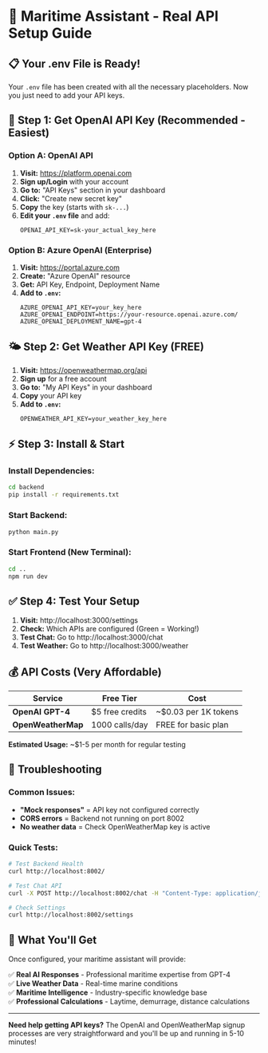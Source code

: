 # 🚀 Maritime Assistant - Real API Setup Guide

## 📋 Your .env File is Ready!

Your `.env` file has been created with all the necessary placeholders. Now you just need to add your API keys.

## 🔑 Step 1: Get OpenAI API Key (Recommended - Easiest)

### Option A: OpenAI API
1. **Visit:** https://platform.openai.com
2. **Sign up/Login** with your account
3. **Go to:** "API Keys" section in your dashboard
4. **Click:** "Create new secret key" 
5. **Copy** the key (starts with `sk-...`)
6. **Edit your `.env` file** and add:
   ```env
   OPENAI_API_KEY=sk-your_actual_key_here
   ```

### Option B: Azure OpenAI (Enterprise)
1. **Visit:** https://portal.azure.com
2. **Create:** "Azure OpenAI" resource
3. **Get:** API Key, Endpoint, Deployment Name
4. **Add to `.env`:**
   ```env
   AZURE_OPENAI_API_KEY=your_key_here
   AZURE_OPENAI_ENDPOINT=https://your-resource.openai.azure.com/
   AZURE_OPENAI_DEPLOYMENT_NAME=gpt-4
   ```

## 🌤️ Step 2: Get Weather API Key (FREE)

1. **Visit:** https://openweathermap.org/api
2. **Sign up** for a free account  
3. **Go to:** "My API Keys" in your dashboard
4. **Copy** your API key
5. **Add to `.env`:**
   ```env
   OPENWEATHER_API_KEY=your_weather_key_here
   ```

## ⚡ Step 3: Install & Start

### Install Dependencies:
```bash
cd backend
pip install -r requirements.txt
```

### Start Backend:
```bash
python main.py
```

### Start Frontend (New Terminal):
```bash
cd ..
npm run dev
```

## ✅ Step 4: Test Your Setup

1. **Visit:** http://localhost:3000/settings
2. **Check:** Which APIs are configured (Green = Working!)
3. **Test Chat:** Go to http://localhost:3000/chat
4. **Test Weather:** Go to http://localhost:3000/weather

## 💰 API Costs (Very Affordable)

| Service | Free Tier | Cost |
|---------|-----------|------|
| **OpenAI GPT-4** | $5 free credits | ~$0.03 per 1K tokens |
| **OpenWeatherMap** | 1000 calls/day | FREE for basic plan |

**Estimated Usage:** ~$1-5 per month for regular testing

## 🐛 Troubleshooting

### Common Issues:
- **"Mock responses"** = API key not configured correctly
- **CORS errors** = Backend not running on port 8002
- **No weather data** = Check OpenWeatherMap key is active

### Quick Tests:
```bash
# Test Backend Health
curl http://localhost:8002/

# Test Chat API
curl -X POST http://localhost:8002/chat -H "Content-Type: application/json" -d '{"query":"What is laytime?"}'

# Check Settings
curl http://localhost:8002/settings
```

## 🎉 What You'll Get

Once configured, your maritime assistant will provide:

✅ **Real AI Responses** - Professional maritime expertise from GPT-4  
✅ **Live Weather Data** - Real-time marine conditions  
✅ **Maritime Intelligence** - Industry-specific knowledge base  
✅ **Professional Calculations** - Laytime, demurrage, distance calculations  

---

**Need help getting API keys?** The OpenAI and OpenWeatherMap signup processes are very straightforward and you'll be up and running in 5-10 minutes!

